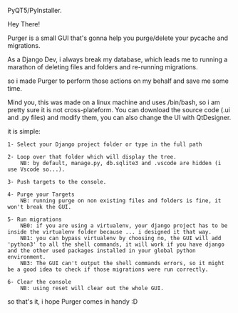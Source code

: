 
PyQT5/PyInstaller.


Hey There! 

Purger is a small GUI that's gonna help you purge/delete your pycache and migrations.


As a Django Dev, i always break my database, which leads me to running a marathon of deleting files
and folders and re-running migrations.

so i made Purger to perform those actions on my behalf and save me some time.

Mind you, this was made on a linux machine and uses /bin/bash, so i am pretty sure it is not cross-plateform.
You can download the source code (.ui and .py files) and modify them, you can also change the UI with QtDesigner.

it is simple:

	1- Select your Django project folder or type in the full path
	
	2- Loop over that folder which will display the tree.
		NB: by default, manage.py, db.sqlite3 and .vscode are hidden (i use Vscode so...).
		
	3- Push targets to the console.
	
	4- Purge your Targets
		NB: running purge on non existing files and folders is fine, it won't break the GUI.
		
	5- Run migrations 
		NB0: if you are using a virtualenv, your django project has to be inside the virtualenv folder because ... i designed it that way.
		NB1: you can bypass virtualenv by choosing no, the GUI will add 'python3' to all the shell commands, it will work if you have django and the other used packages installed in your global python environment.
		NB3: The GUI can't output the shell commands errors, so it might be a good idea to check if those migrations were run correctly.
		
	6- Clear the console
		NB: using reset will clear out the whole GUI.

so that's it, i hope Purger comes in handy :D 
